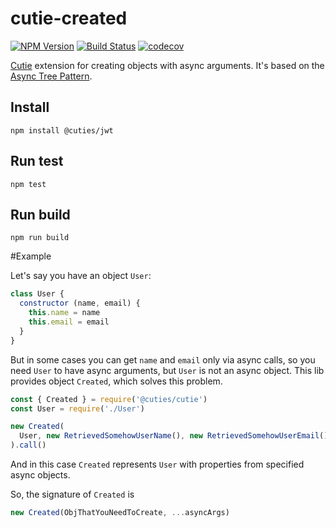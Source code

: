 # cutie-created

[![NPM Version](https://img.shields.io/npm/v/@cuties/created.svg)](https://npmjs.org/package/@cuties/created)
[![Build Status](https://travis-ci.org/Guseyn/cutie-created.svg?branch=master)](https://travis-ci.org/Guseyn/cutie-created)
[![codecov](https://codecov.io/gh/Guseyn/cutie-jwt/branch/master/graph/badge.svg)](https://codecov.io/gh/Guseyn/cutie-created)

[Cutie](https://github.com/Guseyn/cutie) extension for creating objects with async arguments. It's based on the [Async Tree Pattern](https://github.com/Guseyn/async-tree-patern/blob/master/Async_Tree_Patern.pdf).

## Install

`npm install @cuties/jwt`

## Run test

`npm test`

## Run build

`npm run build`

#Example

Let's say you have an object `User`:

```js
class User {
  constructor (name, email) {
    this.name = name
    this.email = email
  }
}
```

But in some cases you can get `name` and `email` only via async calls, so you need `User` to have async arguments, but `User` is not an async object. This lib provides object `Created`, which solves this problem.

```js
const { Created } = require('@cuties/cutie')
const User = require('./User')

new Created(
  User, new RetrievedSomehowUserName(), new RetrievedSomehowUserEmail()
).call()
```

And in this case `Created` represents `User` with properties from specified async objects.

So, the signature of `Created` is

```js
new Created(ObjThatYouNeedToCreate, ...asyncArgs)
```